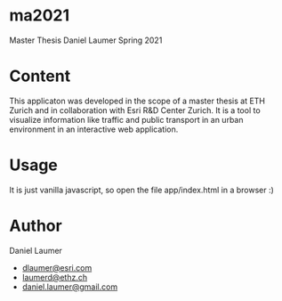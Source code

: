 # ma2021
Master Thesis Daniel Laumer Spring 2021

# Content
This applicaton was developed in the scope of a master thesis at ETH Zurich and in collaboration with Esri R&D Center Zurich. 
It is a tool to visualize information like traffic and public transport in an urban environment in an interactive web application.

# Usage
It is just vanilla javascript, so open the file app/index.html in a browser :)

# Author
Daniel Laumer 
- dlaumer@esri.com
- laumerd@ethz.ch
- daniel.laumer@gmail.com
